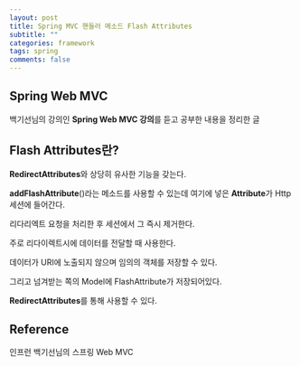 ```yaml
---
layout: post
title: Spring MVC 핸들러 메소드 Flash Attributes
subtitle: ""
categories: framework
tags: spring
comments: false
---
```


## Spring Web MVC

백기선님의 강의인 **Spring Web MVC 강의**를 듣고 공부한 내용을 정리한 글

## Flash Attributes란?

**RedirectAttributes**와 상당히 유사한 기능을 갖는다.

**addFlashAttribute**()라는 메소드를 사용할 수 있는데 여기에 넣은 **Attribute**가 Http 세션에 들어간다.

리다리엑트 요청을 처리한 후 세션에서 그 즉시 제거한다.

주로 리다이렉트시에 데이터를 전달할 때 사용한다.

데이터가 URI에 노출되지 않으며 임의의 객체를 저장할 수 있다.

그리고 넘겨받는 쪽의 Model에 FlashAttribute가 저장되어있다.

**RedirectAttributes**를 통해 사용할 수 있다.

## Reference

인프런 백기선님의 스프링 Web MVC

